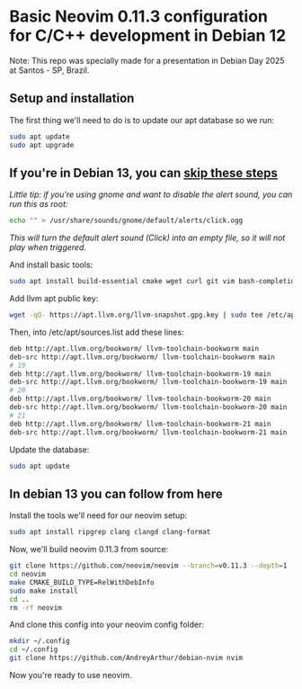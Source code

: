 # Basic Neovim 0.11.3 configuration for C/C++ development in Debian 12

Note: This repo was specially made for a presentation in Debian Day 2025 at Santos - SP, Brazil.

## Setup and installation

The first thing we'll need to do is to update our apt database so we run:

```sh
sudo apt update
sudo apt upgrade
```

## If you're in Debian 13, you can [skip these steps](#in-debian-13-you-can-follow-from-here)

_Little tip: if you're using gnome and want to disable the alert sound, you can run this as root:_

```sh
echo "" > /usr/share/sounds/gnome/default/alerts/click.ogg
```

_This will turn the default alert sound (Click) into an empty file, so it will not play when triggered._

And install basic tools:

```sh
sudo apt install build-essential cmake wget curl git vim bash-completion
```

Add llvm apt public key:

```sh
wget -qO- https://apt.llvm.org/llvm-snapshot.gpg.key | sudo tee /etc/apt/trusted.gpg.d/apt.llvm.org.asc
```

Then, into /etc/apt/sources.list add these lines:

```sh
deb http://apt.llvm.org/bookworm/ llvm-toolchain-bookworm main
deb-src http://apt.llvm.org/bookworm/ llvm-toolchain-bookworm main
# 19 
deb http://apt.llvm.org/bookworm/ llvm-toolchain-bookworm-19 main
deb-src http://apt.llvm.org/bookworm/ llvm-toolchain-bookworm-19 main
# 20 
deb http://apt.llvm.org/bookworm/ llvm-toolchain-bookworm-20 main
deb-src http://apt.llvm.org/bookworm/ llvm-toolchain-bookworm-20 main
# 21 
deb http://apt.llvm.org/bookworm/ llvm-toolchain-bookworm-21 main
deb-src http://apt.llvm.org/bookworm/ llvm-toolchain-bookworm-21 main
```

Update the database:

```sh
sudo apt update
```

## In debian 13 you can follow from here

Install the tools we'll need for our neovim setup:

```sh
sudo apt install ripgrep clang clangd clang-format
```

Now, we'll build neovim 0.11.3 from source:

```sh
git clone https://github.com/neovim/neovim --branch=v0.11.3 --depth=1
cd neovim
make CMAKE_BUILD_TYPE=RelWithDebInfo
sudo make install
cd ..
rm -rf neovim
```

And clone this config into your neovim config folder:

```sh
mkdir ~/.config
cd ~/.config
git clone https://github.com/AndreyArthur/debian-nvim nvim 
```

Now you're ready to use neovim.
